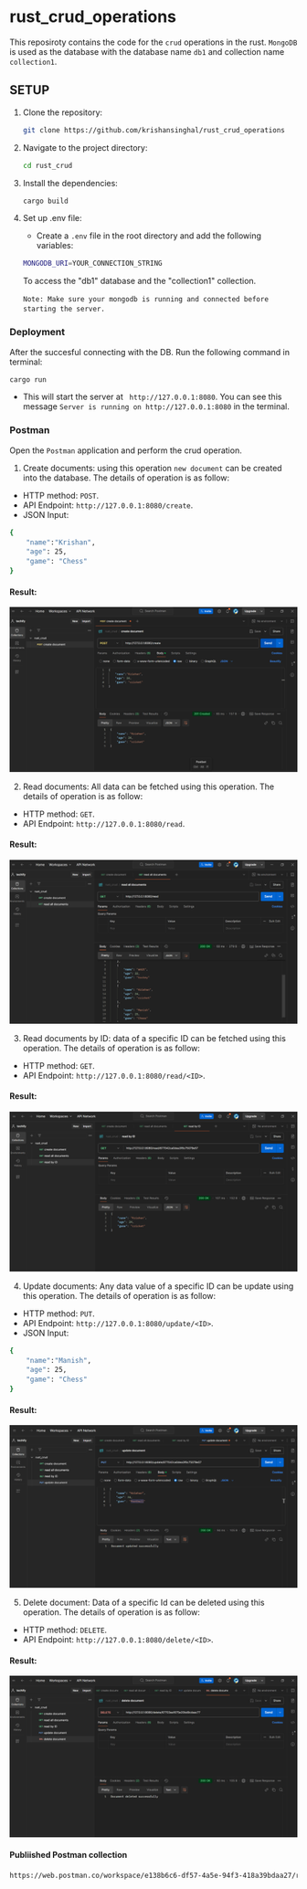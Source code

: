 # rust_crud_operations

This reposiroty contains the code for the `crud`  operations in the rust. `MongoDB` is used as the  database with the database name `db1` and collection name `collection1`.

## SETUP

1. Clone the repository:

   ```bash
   git clone https://github.com/krishansinghal/rust_crud_operations
   ```

2. Navigate to the project directory:

   ```bash
   cd rust_crud
   ```

3. Install the dependencies:

   ```bash
   cargo build
   ```

4. Set up .env file:
   - Create a `.env` file in the root directory and add the following variables:

   ```bash
   MONGODB_URI=YOUR_CONNECTION_STRING
   ```
   To access the "db1" database and the "collection1" collection.

   `Note: Make sure your mongodb is running and connected before starting the server.`



### Deployment

After the succesful connecting with the DB. Run the following command in terminal:
```bash
cargo run
```
- This will start the server at ` http://127.0.0.1:8080`. You can see this message `Server is running on http://127.0.0.1:8080` in the terminal.

### Postman

Open the `Postman` application and perform the crud operation.

1) Create documents: using this operation `new document` can be created into the database. The details of operation is as follow:
- HTTP method: `POST`.
- API Endpoint: `http://127.0.0.1:8080/create`.
- JSON Input: 
```bash
{
    "name":"Krishan",
    "age": 25,
    "game": "Chess"
}
```
#### Result: 
![Alt text](screenshots/create_document.png)

2) Read documents: All data can be fetched using this operation. The details of operation is as follow:
- HTTP method: `GET`.
- API Endpoint: `http://127.0.0.1:8080/read`.

#### Result: 
![Alt text](screenshots/read_all_documents.png)

3) Read documents by ID: data of a specific ID can be fetched using this operation. The details of operation is as follow:
- HTTP method: `GET`.
- API Endpoint: `http://127.0.0.1:8080/read/<ID>`.

#### Result: 
![Alt text](screenshots/read_by_ID.png)

4) Update documents: Any data value of a specific ID can be update using this operation. The details of operation is as follow:
- HTTP method: `PUT`.
- API Endpoint: `http://127.0.0.1:8080/update/<ID>`.
- JSON Input:
```bash
{
    "name":"Manish",
    "age": 25,
    "game": "Chess"
}
```
#### Result: 
![Alt text](screenshots/update_document.png)

5) Delete document: Data  of a specific Id can be deleted using this operation. The details of operation is as follow:
- HTTP method: `DELETE`.
- API Endpoint: `http://127.0.0.1:8080/delete/<ID>`.

#### Result: 
![Alt text](screenshots/delete_document.png)


#### Publiished Postman collection
```bash
https://web.postman.co/workspace/e138b6c6-df57-4a5e-94f3-418a39bdaa27/request/31724378-ffa88b7c-207a-4aa6-904b-cfafa3d865b7
```


